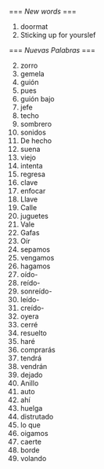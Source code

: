 === *New words* ===

1. doormat
2. Sticking up for yourslef

=== *Nuevas Palabras* ===

2. zorro
3. gemela
4. guión
5. pues
6. guión bajo
7. jefe
8. techo
9. sombrero
10. sonidos
11. De hecho
12. suena
14. viejo
15. intenta
16. regresa
17. clave
18. enfocar
19. Llave
20. Calle
21. juguetes
22. Vale
23. Gafas
24. Oír
25. sepamos
26. vengamos
27. hagamos
28. oído-
29. reído-
30. sonreído-
31. leído-
32. creído-
33. oyera
34. cerré
35. resuelto
36. haré
37. comprarás
38. tendrá
39. vendrán
40. dejado
41. Anillo
42. auto
43. ahí
44. huelga
45. distrutado
46. lo que
47. oigamos
48. caerte
49. borde
50. volando
